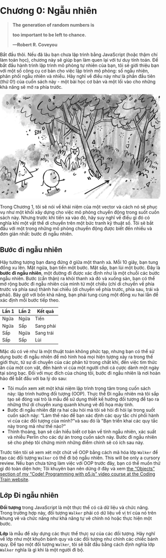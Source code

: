 # Chương 0: Ngẫu nhiên

> **The generation of random numbers is**
>
> **too important to be left to chance.**
>
> **—Robert R. Coveyou**

Bắt đầu thôi. Nếu đã lâu bạn chưa lập trình bằng JavaScript (hoặc thậm chí làm toán học), chương này sẽ giúp bạn làm
quen lại với tư duy tính toán. Để bắt đầu hành trình lập trình mô phỏng tự nhiên của bạn, tôi sẽ giới thiệu bạn với một
số công cụ cơ bản cho việc lập trình mô phỏng: số ngẫu nhiên, phân phối ngẫu nhiên và nhiễu. Hãy nghĩ về điều này như là
phần đầu tiên (thứ 0!) của cuốn sách này - một bài học cơ bản và một lối vào cho những khả năng sẽ mở ra phía trước.

![00_randomness_2](image/00_randomness_2.webp)

Trong Chương 1, tôi sẽ nói về khái niệm của một vector và cách nó sẽ phục vụ như một khối xây dựng cho việc mô phỏng
chuyển động trong suốt cuốn sách này. Nhưng trước khi tiến xa vào đó, hãy suy nghĩ về điều gì đó có nghĩa khi một vật
thể di chuyển trên một bức tranh kỹ thuật số. Tôi sẽ bắt đầu với một trong những mô phỏng chuyển động được biết đến
nhiều và đơn giản nhất: bước đi ngẫu nhiên.

## Bước đi ngẫu nhiên

Hãy tưởng tượng bạn đang đứng ở giữa một thanh xà. Mỗi 10 giây, bạn tung đồng xu lên. Mặt ngửa, bạn tiến một bước. Mặt
sấp, bạn lùi một bước. Đây là **bước đi ngẫu nhiên**, một đường đi được xác định như là một chuỗi các bước ngẫu nhiên.
Bước (cẩn thận) ra khỏi thanh xà đó và xuống sàn, bạn có thể mở rộng bước đi ngẫu nhiên của mình từ một chiều (chỉ di
chuyển về phía trước và phía sau) thành hai chiều (di chuyển về phía trước, phía sau, trái và phải). Bây giờ với bốn khả
năng, bạn phải tung cùng một đồng xu hai lần để xác định mỗi bước tiếp theo.

| Lần 1 | Lần 2 | Kết quả   |
|:------|-------|-----------|
| Ngửa  | Ngửa  | Tiến      |
| Ngửa  | Sấp   | Sang phải |
| Sấp   | Ngửa  | Sang trái |
| Sấp   | Sấp   | Lùi       |

Mặc dù có vẻ như là một thuật toán không phức tạp, nhưng bạn có thể sử dụng bước đi ngẫu nhiên để mô hình hoá mọi hiện
tượng xảy ra trong thế giới thực, từ sự di chuyển của các phân tử trong chất khí, đến việc tìm thức ăn của một con vật,
đến hành vi của một người chơi cá cược dành một ngày tại sòng bạc. Đối với mục đích của chúng tôi, bước đi ngẫu nhiên là
nơi hoàn hảo để bắt đầu với ba lý do sau:

* Tôi muốn xem xét một khái niệm lập trình trọng tâm trong cuốn sách này: lập trình hướng đối tượng (OOP). Thực thể Đi
  ngẫu nhiên mà tôi sắp tạo sẽ đóng vai trò là mẫu để sử dụng thiết kế hướng đối tượng để tạo ra những thứ di chuyển
  xung quanh khung vẽ đồ họa máy tính.
* Bước đi ngẫu nhiên đặt ra hai câu hỏi mà tôi sẽ hỏi đi hỏi lại trong suốt cuốn sách này: “Làm thế nào để bạn xác định
  các quy tắc chi phối hành vi của các đối tượng của mình?”và sau đó là "Bạn triển khai các quy tắc này trong mã như thế
  nào?"
* Thỉnh thoảng, bạn sẽ cần hiểu biết cơ bản về tính ngẫu nhiên, xác suất và nhiễu Perlin cho các dự án trong cuốn sách
  này. Bước đi ngẫu nhiên sẽ cho phép tôi chứng minh những điểm chính sẽ có ích sau này.

Trước tiên tôi sẽ xem xét một chút về OOP bằng cách mã hóa lớp `Walker` để tạo các đối tượng `Walker` có thể đi bộ ngẫu
nhiên. This will be only a cursory review. Nếu bạn chưa từng làm việc với OOP trước đây, bạn có thể muốn thứ gì đó toàn
diện hơn; Tôi khuyên bạn nên dừng ở đây và
xem [the “Objects” section of my “Code! Programming with p5.js” video course at the Coding Train website](https://thecodingtrain.com/objects).

## Lớp Đi ngẫu nhiên

**Đối tượng** trong JavaScript là một thực thể có cả dữ liệu và chức năng. Trong trường hợp này, đối tượng `Walker` phải
có dữ liệu về vị trí của nó trên khung vẽ và chức năng như khả năng tự vẽ chính nó hoặc thực hiện một bước.

**Lớp** là mẫu để xây dựng các thực thể thực sự của các đối tượng. Hãy nghĩ về lớp như một khuôn bánh quy và các đối
tượng như chính các chiếc bánh quy. Để tạo một đối tượng `Walker`, tôi sẽ bắt đầu bằng cách định nghĩa lớp `Walker`
nghĩa là gì khi là một người đi bộ.

<!DOCTYPE html>
<html>
  <head>
    <script src="https://cdnjs.cloudflare.com/ajax/libs/p5.js/1.7.0/p5.min.js"></script>
    <meta charset="utf-8" />
    <style>
      html, body {
       margin: 0;
       padding: 0;
      }
      canvas {
        display: block;
      }
    </style>
  </head>
  <body>
    <script type="application/javascript">
        let walker;
        
        function setup() {
        createCanvas(640, 240);
        walker = new Walker();
        background(255);
        }
        
        function draw() {
        walker.step();
        walker.show();
        }
        
        class Walker {
        constructor() {
        this.x = width / 2;
        this.y = height / 2;
        }
        
        show() {
        stroke(0);
        point(this.x, this.y);
        }
        
        step() {
        const choice = floor(random(4));
        if (choice == 0) {
        this.x++;
        } else if (choice == 1) {
        this.x--;
        } else if (choice == 2) {
        this.y++;
        } else {
        this.y--;
        }
        }
        }
    </script>
  </body>
</html>
